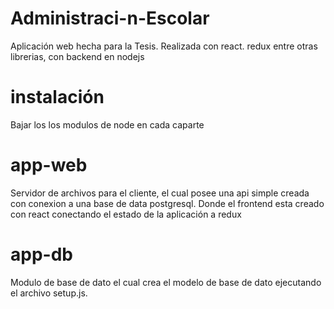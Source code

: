 # Administraci-n-Escolar
Aplicación web hecha para la Tesis. Realizada con react. redux entre otras librerias, con backend en nodejs

# instalación 
Bajar los los modulos de node en cada caparte

# app-web 

Servidor de archivos para el cliente, el cual posee una api simple creada con conexion a una base de data postgresql.
Donde el frontend esta creado con react conectando el estado de la aplicación a redux

# app-db

Modulo de base de dato el cual crea el modelo de base de dato ejecutando el archivo setup.js.
